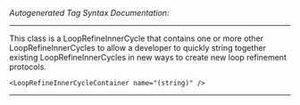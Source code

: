 _Autogenerated Tag Syntax Documentation:_

---
This class is a LoopRefineInnerCycle that contains one or more other LoopRefineInnerCycles to allow a developer to quickly string together existing LoopRefineInnerCycles in new ways to create new loop refinement protocols.

```
<LoopRefineInnerCycleContainer name="(string)" />
```



---
